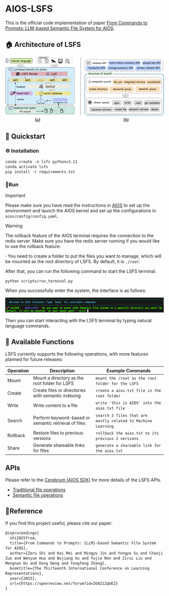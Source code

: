 # AIOS-LSFS
This is the official code implementation of paper [From Commands to Prompts: LLM-based Semantic File System for AIOS](https://arxiv.org/pdf/2410.11843).

## 🏠 Architecture of LSFS
<p align="center">
<img src="assets/lsfs-arc.png">
</p>

## 🚀 Quickstart

### ⚙️ Installation
```
conda create -n lsfs python=3.11
conda activate lsfs
pip install -r requirements.txt
```

### 🏃Run

> [!IMPORTANT]
> Please make sure you have read the instructions in [AIOS](https://github.com/agiresearch/AIOS) to set up the environment and launch the AIOS kernel and set up the configurations in ```aios/config/config.yaml```.

> [!WARNING]
> The rollback feature of the AIOS terminal requires the connection to the redis server. Make sure you have the redis server running if you would like to use the rollback feature.

· You need to create a folder to put the files you want to manage, which will be mounted as the root directory of LSFS. By default, it is ```./root```.

After that, you can run the following command to start the LSFS terminal.

```
python scripts/run_terminal.py
```
When you successfully enter the system, the interface is as follows:

<p align="center">
<img src="assets/example.png">
</p>


Then you can start interacting with the LSFS terminal by typing natural language commands. 

## 📎 Available Functions
LSFS currently supports the following operations, with more features planned for future releases:

| Operation | Description | Example Commands |
|-----------|-------------|------------------|
| Mount | Mount a directory as the root folder for LSFS | `mount the /root as the root folder for the LSFS` |
| Create | Create files or directories with semantic indexing | `create a aios.txt file in the root folder` |
| Write | Write content to a file | `write 'this is AIOS' into the aios.txt file` |
| Search | Perform keyword-based or semantic retrieval of files | `search 3 files that are mostly related to Machine Learning` |
| Rollback | Restore files to previous versions | `rollback the aios.txt to its previous 2 versions` |
| Share | Generate shareable links for files | `generate a shareable link for the aios.txt` |

## APIs
Please refer to the [Cerebrum (AIOS SDK)](https://github.com/agiresearch/Cerebrum) for more details of the LSFS APIs. 
- [Traditional file operations](https://github.com/agiresearch/Cerebrum/blob/main/cerebrum/storage/apis.py)
- [Semantic file operations](https://github.com/agiresearch/Cerebrum/blob/main/cerebrum/llm/apis.py)

## 🌹Reference
If you find this project useful, please cite our paper:

```
@inproceedings{
  shi2025from,
  title={From Commands to Prompts: {LLM}-based Semantic File System for AIOS},
  author={Zeru Shi and Kai Mei and Mingyu Jin and Yongye Su and Chaoji Zuo and Wenyue Hua and Wujiang Xu and Yujie Ren and Zirui Liu and Mengnan Du and Dong Deng and Yongfeng Zhang},
  booktitle={The Thirteenth International Conference on Learning Representations},
  year={2025},
  url={https://openreview.net/forum?id=2G021ZqUEZ}
}
```
